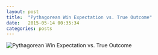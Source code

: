```yaml
---
layout: post
title:  "Pythagorean Win Expectation vs. True Outcome"
date:   2015-05-14 00:35:34
categories: posts
---
```


![Pythagorean Win Expectation vs. True Outcome]({site.baseurl}/assets/img/mlb_pyth.png)
